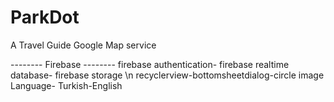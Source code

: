 # ParkDot
A Travel Guide
Google Map service
 
 -------- Firebase -------- firebase authentication- firebase realtime database- firebase storage \n
 recyclerview-bottomsheetdialog-circle image
Language- Turkish-English
